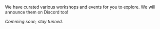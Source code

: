 We have curated various workshops and events for you to explore. We will announce them on Discord too!

_Comming soon, stay tunned._

<!--
- **Talk - Git & Github, by Github:** Introduction to git and GitHub, learn the most basic commands for git and collaborate with GitHub. _A5001, Friday 10:30 PM_
- **Talk - Initial Brainstorming, by Opentrends:** Opentrends is helping you choose the right project. In our workshop we're going to implement design thinking methodologies to find your most appropiate challenge. Don't miss out! _A5002, Friday 10:30 PM_
- **Talk - Data for good cities, by Everis:** More and more companies are attempting to become data-driven. Turning data into knowledge and knowledge into intelligent actions is crucial for digital transformation. Let's see some interesting examples of how to do it for a good purpose. _A5001, Friday 11:00 PM_
- **Workshop: Crush your coding interview, by Facebook:** Never experienced a technical interview before? Want to extra-prepare for your next one? Technical interviews are one of the major hurdles of landing an awesome internship or full time career. Open for currently enrolled University students, come learn about the common pitfalls and tips to help you crush your next coding interview! Learn how to put your best foot forward at this Crush Your Coding Interview Workshop. _A5002, Friday 11:00 PM_
- **Talk: The future of 3D printing, by HP:** Discover one of the most trend manufacturing technology with HP. _A5001, Friday 11:30 PM_
- **Talk: Are you Redis?, by Vueling:** You want to know how to improve your applications? Then cache could be a valid approach, learn how Redis is used in a big company like Vueling. _A5002, Friday 11:30 PM_
- **Talk: APIs for first timers, by Typeform:** LIs this your first hackathon? You heard the word API or SDK prounounced many times during the opening ceremony but you have no idea what it means? Then you should come to this workshop to discover the beautiful world of APIs 🤩. In this talk we will cover the basic principles of APIs, how to call them, talk about security and showcase of examples of APIs you could use in your project. _A5001, Saturday 12:00 AM_
- **Talk: Programmatic art & Online multiplayer Gamedev 101, by Hackers@UPC:** _A5002, Saturday 12:30 AM _
- **Talk: Microservices at Scale, by Skyscanner:** How Skyscanner handles thousands of deployments a day. Skyscanner serves over 80 Million unique visitors each months through its evolving architecture formed of thousands of micro-services. The continuous generation, maintenance deployment of old and new services can be a time-consuming and onerous task that we want to avoid. To ensure that our engineers can focus on our travelers rather than on our infrastructure, over the year Skyscaner has developed an articulate list of solution to run multiservices at scale, from their creation and deployment to the support of a full continuous integration pipeline. In Skyscanner, even an Intern can get a world-class-engineering service up and running in less than 10 minutes, fancy having a look at how we do it? _A5001, Saturday 10:00 AM_
- **Talk: Clean code for Analytics, by McKinsey & Company:**: Keeping solutions scalable is key, even if it is just a model to be run by others. This session will go about how to ensure anyone can understand what you code. _A5001, Saturday 11:00 AM_
- **Talk: Implementing R projects as libraries, by McKinsey & Company:**: Learn how to structure a project as an R library by one of our expert coders! _A5001, Saturday 11:30 AM_
- **Talk: Meetup Hacktoberfest, by Github:** Cheers. _A5001, Saturday 04:00 PM_
- **Talk: How to organize your hackathon, by Hackers@UPC:** Would you like to organize a hackathon? Come listen some of our experiences and tips. Don't be shy, we're here to help you! _A5001, Saturday 05:00 PM_
-->

